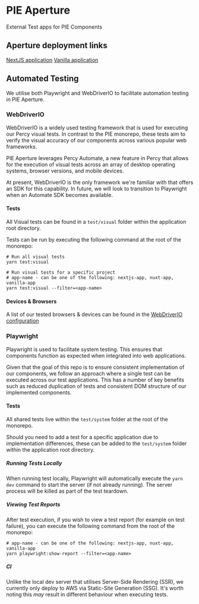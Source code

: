 # PIE Aperture

External Test apps for PIE Components

## Aperture deployment links
[NextJS application](https://aperture-nextjs.pie.design/)
[Vanilla application](https://aperture-vanilla.pie.design/)


## Automated Testing
We utilise both Playwright and WebDriverIO to facilitate automation testing in PIE Aperture.

### WebDriverIO
WebDriverIO is a widely used testing framework that is used for executing our Percy visual tests. In contrast to the PIE monorepo, these tests aim to verify the visual accuracy of our components across various popular web frameworks.

PIE Aperture leverages Percy Automate, a new feature in Percy that allows for the execution of visual tests across an array of desktop operating systems, browser versions, and mobile devices.

At present, WebDriverIO is the only framework we're familiar with that offers an SDK for this capability. In future, we will look to transition to Playwright when an Automate SDK becomes available.

#### Tests
All Visual tests can be found in a `test/visual` folder within the application root directory.

Tests can be run by executing the following command at the root of the monorepo:

```
# Run all visual tests
yarn test:visual

# Run visual tests for a specific project
# app-name - can be one of the following: nextjs-app, nuxt-app, vanilla-app
yarn test:visual --filter=<app-name> 
```

#### Devices & Browsers
A list of our tested browsers & devices can be found in the [WebDriverIO configuration](https://github.com/justeattakeaway/pie-aperture/blob/main/wdio.conf.js#L3-L15)


### Playwright
Playwright is used to facilitate system testing. This ensures that components function as expected when integrated into web applications.

Given that the goal of this repo is to ensure consistent implementation of our components, we follow an approach where a single test can be executed across our test applications. This has a number of key benefits such as reduced duplication of tests and consistent DOM structure of our implemented components.

#### Tests
All shared tests live within the `test/system` folder at the root of the monorepo.

Should you need to add a test for a specific application due to implementation differences, these can be added to the `test/system` folder within the application root directory.

##### Running Tests Locally
When running test locally, Playwright will automatically execute the `yarn dev` command to start the server (if not already running). The server process will be killed as part of the test teardown.

##### Viewing Test Reports
After test execution, if you wish to view a test report (for example on test failure), you can execute the following command from the root of the monorepo:

```
# app-name - can be one of the following: nextjs-app, nuxt-app, vanilla-app
yarn playwright:show-report --filter=<app-name>
```

##### CI
Unlike the local dev server that utilises Server-Side Rendering (SSR), we currently only deploy to AWS via Static-Site Generation (SSG). It's worth noting this _may_ result in different behaviour when executing tests.